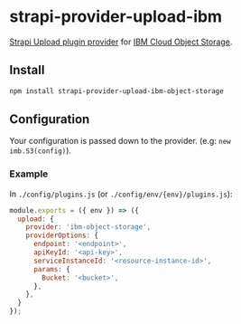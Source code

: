 # strapi-provider-upload-ibm

[Strapi Upload plugin provider](https://strapi.io/documentation/v3.x/plugins/upload.html#using-a-provider) for [IBM Cloud Object Storage](https://www.ibm.com/cloud/object-storage).

## Install

```sh
npm install strapi-provider-upload-ibm-object-storage
```

## Configuration

Your configuration is passed down to the provider. (e.g: `new imb.S3(config)`).

### Example

In `./config/plugins.js` (or `./config/env/{env}/plugins.js`):

```js
module.exports = ({ env }) => ({
  upload: {
    provider: 'ibm-object-storage',
    providerOptions: {
      endpoint: '<endpoint>',
      apiKeyId: '<api-key>',
      serviceInstanceId: '<resource-instance-id>',
      params: {
        Bucket: '<bucket>',
      },
    },
  }
});
```
